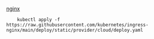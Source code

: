 [nginx](https://raw.githubusercontent.com/kubernetes/ingress-nginx/main/deploy/static/provider/cloud/deploy.yaml)



```shell
    kubectl apply -f https://raw.githubusercontent.com/kubernetes/ingress-nginx/main/deploy/static/provider/cloud/deploy.yaml
```
